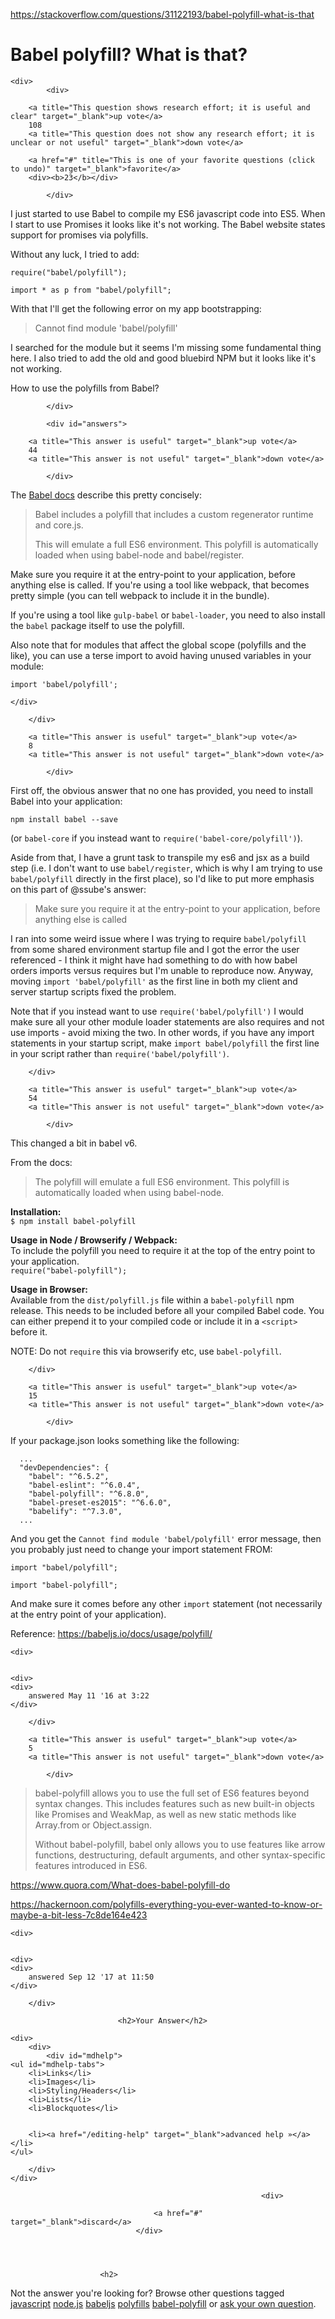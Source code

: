 <a href="https://stackoverflow.com/questions/31122193/babel-polyfill-what-is-that">https://stackoverflow.com/questions/31122193/babel-polyfill-what-is-that</a><div id="articleHeader"><h1>Babel polyfill? What is that?</h1></div>

            

<div id="question">

        
    <div>
            <div>
                

<div>
        
        <a title="This question shows research effort; it is useful and clear" target="_blank">up vote</a>
        108
        <a title="This question does not show any research effort; it is unclear or not useful" target="_blank">down vote</a>

        <a href="#" title="This is one of your favorite questions (click to undo)" target="_blank">favorite</a>
        <div><b>23</b></div>


</div>

            </div>

            
<div>
    <div>

<p>I just started to use Babel to compile my ES6 javascript code into ES5. When I start to use Promises it looks like it's not working. The Babel website states support for promises via polyfills.</p>

<p>Without any luck, I tried to add:</p>

<pre><code>require("babel/polyfill");</code></pre>



<pre><code>import * as p from "babel/polyfill";</code></pre>

<p>With that I'll get the following error on my app bootstrapping:</p>

<blockquote>
  <p>Cannot find module 'babel/polyfill'</p>
</blockquote>

<p>I searched for the module but it seems I'm missing some fundamental thing here. I also tried to add the old and good bluebird NPM but it looks like it's not working.</p>

<p>How to use the polyfills from Babel?</p>
    </div>
    
    
</div>

                
            </div>
</div>

            <div id="answers">

                
                




  

<div id="answer-31122311">
    <div>
            <div>
                

<div>
        
        <a title="This answer is useful" target="_blank">up vote</a>
        44
        <a title="This answer is not useful" target="_blank">down vote</a>




</div>

            </div>
            


<div>
    <div>
<p>The <a href="https://babeljs.io/docs/usage/polyfill/" target="_blank">Babel docs</a> describe this pretty concisely:</p>

<blockquote>
  <p>Babel includes a polyfill that includes a custom regenerator runtime
  and core.js.</p>
  
  <p>This will emulate a full ES6 environment. This polyfill is
  automatically loaded when using babel-node and babel/register.</p>
</blockquote>

<p>Make sure you require it at the entry-point to your application, before anything else is called. If you're using a tool like webpack, that becomes pretty simple (you can tell webpack to include it in the bundle).</p>

<p>If you're using a tool like <code>gulp-babel</code> or <code>babel-loader</code>, you need to also install the <code>babel</code> package itself to use the polyfill.</p>

<p>Also note that for modules that affect the global scope (polyfills and the like), you can use a terse import to avoid having unused variables in your module:</p>

<pre><code>import 'babel/polyfill';</code></pre>
    </div>
    
</div>
    
        </div>
</div>

  

<div id="answer-32515193">
    <div>
            <div>
                

<div>
        
        <a title="This answer is useful" target="_blank">up vote</a>
        8
        <a title="This answer is not useful" target="_blank">down vote</a>




</div>

            </div>
            


<div>
    <div>
<p>First off, the obvious answer that no one has provided, you need to install Babel into your application:</p>

<pre><code>npm install babel --save</code></pre>

<p>(or <code>babel-core</code> if you instead want to <code>require('babel-core/polyfill')</code>).</p>

<p>Aside from that, I have a grunt task to transpile my es6 and jsx as a build step (i.e. I don't want to use <code>babel/register</code>, which is why I am trying to use <code>babel/polyfill</code> directly in the first place), so I'd like to put more emphasis on this part of @ssube's answer:</p>

<blockquote>
  <p>Make sure you require it at the entry-point to your application,
  before anything else is called</p>
</blockquote>

<p>I ran into some weird issue where I was trying to require <code>babel/polyfill</code> from some shared environment startup file and I got the error the user referenced - I think it might have had something to do with how babel orders imports versus requires but I'm unable to reproduce now. Anyway, moving <code>import 'babel/polyfill'</code> as the first line in both my client and server startup scripts fixed the problem.</p>

<p>Note that if you instead want to use <code>require('babel/polyfill')</code> I would make sure all your other module loader statements are also requires and not use imports - avoid mixing the two. In other words, if you have any import statements in your startup script, make <code>import babel/polyfill</code> the first line in your script rather than <code>require('babel/polyfill')</code>.</p>
    </div>
    
</div>
    
        </div>
</div>

  

<div id="answer-33568284">
    <div>
            <div>
                

<div>
        
        <a title="This answer is useful" target="_blank">up vote</a>
        54
        <a title="This answer is not useful" target="_blank">down vote</a>




</div>

            </div>
            


<div>
    <div>
<p>This changed a bit in babel v6.</p>

<p>From the docs:</p>

<blockquote>
  <p>The polyfill will emulate a full ES6 environment. This polyfill is automatically loaded when using babel-node.</p>
</blockquote>

<p><strong>Installation:</strong><br />
<code>$ npm install babel-polyfill</code></p>

<p><strong>Usage in Node / Browserify / Webpack:</strong><br />
To include the polyfill you need to require it at the top of the entry point to your application.<br />
<code>require("babel-polyfill");</code></p>

<p><strong>Usage in Browser:</strong><br />
Available from the <code>dist/polyfill.js</code> file within a <code>babel-polyfill</code> npm release. This needs to be included before all your compiled Babel code. You can either prepend it to your compiled code or include it in a <code>&lt;script&gt;</code> before it.</p>

<p>NOTE: Do not <code>require</code> this via browserify etc, use <code>babel-polyfill</code>.</p>
    </div>
    
</div>
    
        </div>
</div>

  

<div id="answer-37152576">
    <div>
            <div>
                

<div>
        
        <a title="This answer is useful" target="_blank">up vote</a>
        15
        <a title="This answer is not useful" target="_blank">down vote</a>




</div>

            </div>
            


<div>
    <div>
<p>If your package.json looks something like the following:</p>

<pre><code>  ...
  "devDependencies": {
    "babel": "^6.5.2",
    "babel-eslint": "^6.0.4",
    "babel-polyfill": "^6.8.0",
    "babel-preset-es2015": "^6.6.0",
    "babelify": "^7.3.0",
  ...</code></pre>

<p>And you get the <code>Cannot find module 'babel/polyfill'</code> error message, then you probably just need to change your import statement FROM:</p>

<pre><code>import "babel/polyfill";</code></pre>



<pre><code>import "babel-polyfill";</code></pre>

<p>And make sure it comes before any other <code>import</code> statement (not necessarily at the entry point of your application).</p>

<p>Reference:  <a href="https://babeljs.io/docs/usage/polyfill/" target="_blank">https://babeljs.io/docs/usage/polyfill/</a></p>
    </div>
    <div>
    
            


    <div>
       

    <div>
    <div>
        answered May 11 '16 at 3:22
    </div>
    
    
</div>
    </div>
    </div>
</div>
    
        </div>
</div>

  

<div id="answer-46175642">
    <div>
            <div>
                

<div>
        
        <a title="This answer is useful" target="_blank">up vote</a>
        5
        <a title="This answer is not useful" target="_blank">down vote</a>




</div>

            </div>
            


<div>
    <div>
<blockquote>
  <p>babel-polyfill allows you to use the full set of ES6 features beyond
  syntax changes. This includes features such as new built-in objects
  like Promises and WeakMap, as well as new static methods like
  Array.from or Object.assign.</p>
  
  <p>Without babel-polyfill, babel only allows you to use features like
  arrow functions, destructuring, default arguments, and other
  syntax-specific features introduced in ES6.</p>
</blockquote>

<p><a href="https://www.quora.com/What-does-babel-polyfill-do" target="_blank">https://www.quora.com/What-does-babel-polyfill-do</a></p>

<p><a href="https://hackernoon.com/polyfills-everything-you-ever-wanted-to-know-or-maybe-a-bit-less-7c8de164e423" target="_blank">https://hackernoon.com/polyfills-everything-you-ever-wanted-to-know-or-maybe-a-bit-less-7c8de164e423</a></p>
    </div>
    <div>
    
            


    <div>
       

    <div>
    <div>
        answered Sep 12 '17 at 11:50
    </div>
    
    
</div>
    </div>
    </div>
</div>
    
        </div>
</div>
                                    
                        
                            
                            
                            
                            <h2>Your Answer</h2>


            
    




<div id="post-editor">

    <div> 
        <div>
            <div id="mdhelp">
    <ul id="mdhelp-tabs">
        <li>Links</li>
        <li>Images</li>
        <li>Styling/Headers</li>
        <li>Lists</li>
        <li>Blockquotes</li>
        
        
        <li><a href="/editing-help" target="_blank">advanced help »</a></li>
    </ul>
    
    

    
    
    

    

    

    

    
</div>
            
        </div>
    </div>

    
    

    

    


    
    
    



</div>

                            

                                                            <div>
                                        
                                    <a href="#" target="_blank">discard</a>
                                </div>
                        



                        <h2>
Not the answer you're looking for?                            Browse other questions tagged <a href="/questions/tagged/javascript" title="show questions tagged 'javascript'" target="_blank">javascript</a> <a href="/questions/tagged/node.js" title="show questions tagged 'node.js'" target="_blank">node.js</a> <a href="/questions/tagged/babeljs" title="show questions tagged 'babeljs'" target="_blank">babeljs</a> <a href="/questions/tagged/polyfills" title="show questions tagged 'polyfills'" target="_blank">polyfills</a> <a href="/questions/tagged/babel-polyfill" title="show questions tagged 'babel-polyfill'" target="_blank">babel-polyfill</a>  or <a href="/questions/ask" target="_blank">ask your own question</a>.                        </h2>
            </div>
        